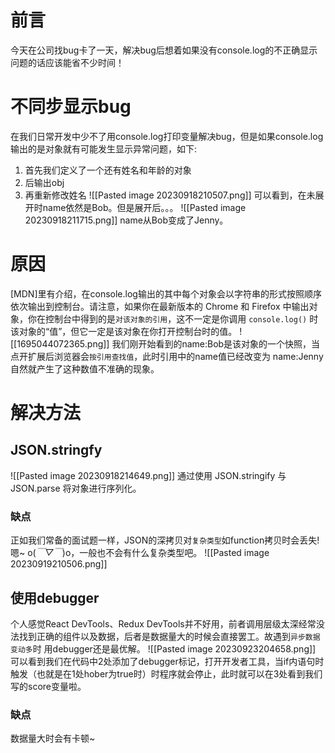 # 前言
今天在公司找bug卡了一天，解决bug后想着如果没有console.log的不正确显示问题的话应该能省不少时间！

# 不同步显示bug
在我们日常开发中少不了用console.log打印变量解决bug，但是如果console.log输出的是对象就有可能发生显示异常问题，如下:
1. 首先我们定义了一个还有姓名和年龄的对象
2. 后输出obj
3. 再重新修改姓名
![[Pasted image 20230918210507.png]]
可以看到，在未展开时name依然是Bob。但是展开后。。。
![[Pasted image 20230918211715.png]]
name从Bob变成了Jenny。

# 原因
 [MDN]里有介绍，在console.log输出的其中每个对象会以字符串的形式按照顺序依次输出到控制台。请注意，如果你在最新版本的 Chrome 和 Firefox 中输出对象，你在控制台中得到的是`对该对象的引用`，这不一定是你调用 `console.log()` 时该对象的“值”，但它一定是该对象在你打开控制台时的值。
![[1695044072365.png]]
 我们刚开始看到的name:Bob是该对象的一个快照，当点开扩展后浏览器会`按引用查找值`，此时引用中的name值已经改变为  name:Jenny 自然就产生了这种数值不准确的现象。
 
 # 解决方法
## JSON.stringfy
 ![[Pasted image 20230918214649.png]]
 通过使用 JSON.stringify 与 JSON.parse 将对象进行序列化。
 
### 缺点
正如我们常备的面试题一样，JSON的深拷贝对`复杂类型`如function拷贝时会丢失!
嗯~ o(*￣▽￣*)o，一般也不会有什么复杂类型吧。
![[Pasted image 20230919210506.png]]
## 使用debugger
个人感觉React DevTools、Redux DevTools并不好用，前者调用层级太深经常没法找到正确的组件以及数据，后者是数据量大的时候会直接罢工。故遇到`异步数据变动多`时 用debugger还是最优解。
![[Pasted image 20230923204658.png]]
可以看到我们在代码中2处添加了debugger标记，打开开发者工具，当if内语句时触发（也就是在1处hober为true时）时程序就会停止，此时就可以在3处看到我们写的score变量啦。
### 缺点
数据量大时会有卡顿~